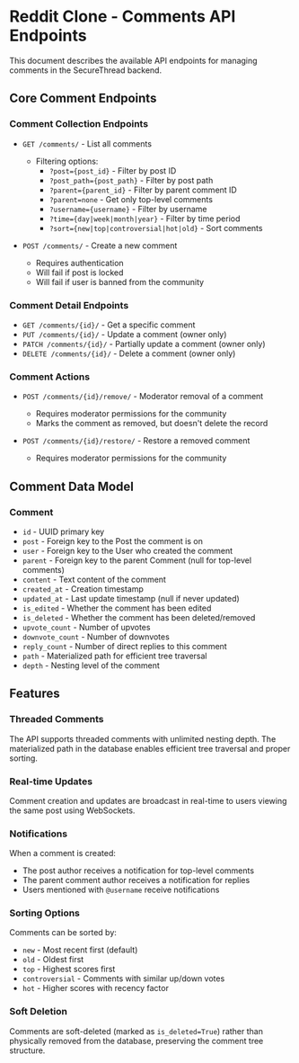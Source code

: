 # Reddit Clone - Comments API Endpoints

This document describes the available API endpoints for managing comments in the SecureThread backend.

## Core Comment Endpoints

### Comment Collection Endpoints

- `GET /comments/` - List all comments
  - Filtering options:
    - `?post={post_id}` - Filter by post ID
    - `?post_path={post_path}` - Filter by post path
    - `?parent={parent_id}` - Filter by parent comment ID
    - `?parent=none` - Get only top-level comments
    - `?username={username}` - Filter by username
    - `?time={day|week|month|year}` - Filter by time period
    - `?sort={new|top|controversial|hot|old}` - Sort comments

- `POST /comments/` - Create a new comment
  - Requires authentication
  - Will fail if post is locked
  - Will fail if user is banned from the community

### Comment Detail Endpoints

- `GET /comments/{id}/` - Get a specific comment
- `PUT /comments/{id}/` - Update a comment (owner only)
- `PATCH /comments/{id}/` - Partially update a comment (owner only)
- `DELETE /comments/{id}/` - Delete a comment (owner only)

### Comment Actions

- `POST /comments/{id}/remove/` - Moderator removal of a comment
  - Requires moderator permissions for the community
  - Marks the comment as removed, but doesn't delete the record

- `POST /comments/{id}/restore/` - Restore a removed comment
  - Requires moderator permissions for the community

## Comment Data Model

### Comment
- `id` - UUID primary key
- `post` - Foreign key to the Post the comment is on
- `user` - Foreign key to the User who created the comment
- `parent` - Foreign key to the parent Comment (null for top-level comments)
- `content` - Text content of the comment
- `created_at` - Creation timestamp
- `updated_at` - Last update timestamp (null if never updated)
- `is_edited` - Whether the comment has been edited
- `is_deleted` - Whether the comment has been deleted/removed
- `upvote_count` - Number of upvotes
- `downvote_count` - Number of downvotes
- `reply_count` - Number of direct replies to this comment
- `path` - Materialized path for efficient tree traversal
- `depth` - Nesting level of the comment

## Features

### Threaded Comments
The API supports threaded comments with unlimited nesting depth. The materialized path in the database enables efficient tree traversal and proper sorting.

### Real-time Updates
Comment creation and updates are broadcast in real-time to users viewing the same post using WebSockets.

### Notifications
When a comment is created:
- The post author receives a notification for top-level comments
- The parent comment author receives a notification for replies
- Users mentioned with `@username` receive notifications

### Sorting Options
Comments can be sorted by:
- `new` - Most recent first (default)
- `old` - Oldest first
- `top` - Highest scores first
- `controversial` - Comments with similar up/down votes
- `hot` - Higher scores with recency factor

### Soft Deletion
Comments are soft-deleted (marked as `is_deleted=True`) rather than physically removed from the database, preserving the comment tree structure. 